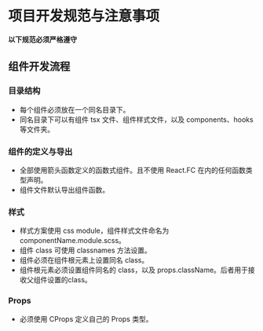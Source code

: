 # 项目开发规范与注意事项
**以下规范必须严格遵守**
## 组件开发流程
### 目录结构
* 每个组件必须放在一个同名目录下。
* 同名目录下可以有组件 tsx 文件、组件样式文件，以及 components、hooks 等文件夹。

### 组件的定义与导出
* 全部使用箭头函数定义的函数式组件。且不使用 React.FC 在内的任何函数类型声明。
* 组件文件默认导出组件函数。

### 样式
* 样式方案使用 css module，组件样式文件命名为 componentName.module.scss。
* 组件 class 可使用 classnames 方法设置。
* 组件必须在组件根元素上设置同名 class。
* 组件根元素必须设置组件同名的 class，以及 props.className。后者用于接收父组件设置的class。

### Props
* 必须使用 CProps 定义自己的 Props 类型。
